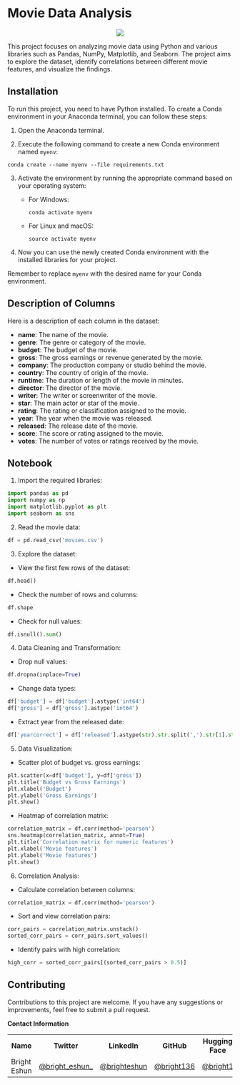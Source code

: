 # Movie Data Analysis

<div align='center'> 
    <img src="https://drive.google.com/uc?export=view&id=1JuHoyRN6z9LIs7jjkqx_GFbT-Wv1ILbQ"/>

</div>

This project focuses on analyzing movie data using Python and various libraries such as Pandas, NumPy, Matplotlib, and Seaborn. The project aims to explore the dataset, identify correlations between different movie features, and visualize the findings.

## Installation

To run this project, you need to have Python installed. To create a Conda environment in your Anaconda terminal, you can follow these steps:

1. Open the Anaconda terminal.

2. Execute the following command to create a new Conda environment named `myenv`:

```
conda create --name myenv --file requirements.txt
```

3. Activate the environment by running the appropriate command based on your operating system:

   - For Windows:
     ```
     conda activate myenv
     ```

   - For Linux and macOS:
     ```
     source activate myenv
     ```


4. Now you can use the newly created Conda environment with the installed libraries for your project.

Remember to replace `myenv` with the desired name for your Conda environment.

## Description of Columns

Here is a description of each column in the dataset:

- **name**: The name of the movie.
- **genre**: The genre or category of the movie.
- **budget**: The budget of the movie.
- **gross**: The gross earnings or revenue generated by the movie.
- **company**: The production company or studio behind the movie.
- **country**: The country of origin of the movie.
- **runtime**: The duration or length of the movie in minutes.
- **director**: The director of the movie.
- **writer**: The writer or screenwriter of the movie.
- **star**: The main actor or star of the movie.
- **rating**: The rating or classification assigned to the movie.
- **year**: The year when the movie was released.
- **released**: The release date of the movie.
- **score**: The score or rating assigned to the movie.
- **votes**: The number of votes or ratings received by the movie.



## Notebook

1. Import the required libraries:

```python
import pandas as pd
import numpy as np
import matplotlib.pyplot as plt
import seaborn as sns
```

2. Read the movie data:

```python
df = pd.read_csv('movies.csv')
```

3. Explore the dataset:

- View the first few rows of the dataset:

```python
df.head()
```

- Check the number of rows and columns:

```python
df.shape
```

- Check for null values:

```python
df.isnull().sum()
```

4. Data Cleaning and Transformation:

- Drop null values:

```python
df.dropna(inplace=True)
```

- Change data types:

```python
df['budget'] = df['budget'].astype('int64')
df['gross'] = df['gross'].astype('int64')
```

- Extract year from the released date:

```python
df['yearcorrect'] = df['released'].astype(str).str.split(',').str[1].str[:5].str.strip().astype('float').astype('Int64')
```

5. Data Visualization:

- Scatter plot of budget vs. gross earnings:

```python
plt.scatter(x=df['budget'], y=df['gross'])
plt.title('Budget vs Gross Earnings')
plt.xlabel('Budget')
plt.ylabel('Gross Earnings')
plt.show()
```

- Heatmap of correlation matrix:

```python
correlation_matrix = df.corr(method='pearson')
sns.heatmap(correlation_matrix, annot=True)
plt.title('Correlation matrix for numeric features')
plt.xlabel('Movie features')
plt.ylabel('Movie features')
plt.show()
```

6. Correlation Analysis:

- Calculate correlation between columns:

```python
correlation_matrix = df.corr(method='pearson')
```

- Sort and view correlation pairs:

```python
corr_pairs = correlation_matrix.unstack()
sorted_corr_pairs = corr_pairs.sort_values()
```

- Identify pairs with high correlation:

```python
high_corr = sorted_corr_pairs[(sorted_corr_pairs > 0.5)]
```

## Contributing

Contributions to this project are welcome. If you have any suggestions or improvements, feel free to submit a pull request.

**Contact Information** <a name="contact"></a>

<table>
  <tr>
    <th>Name</th>
    <th>Twitter</th>
    <th>LinkedIn</th>
    <th>GitHub</th>
    <th>Hugging Face</th>
  </tr>
  <tr>
    <td>Bright Eshun</td>
    <td><a href="https://twitter.com/bright_eshun_">@bright_eshun_</a></td>
    <td><a href="https://www.linkedin.com/in/bright-eshun-9a8a51100/">@brighteshun</a></td>
    <td><a href="https://github.com/Bright136">@bright136</a></td>
    <td><a href="https://huggingface.co/bright1">@bright1</a></td>
  </tr>
</table>